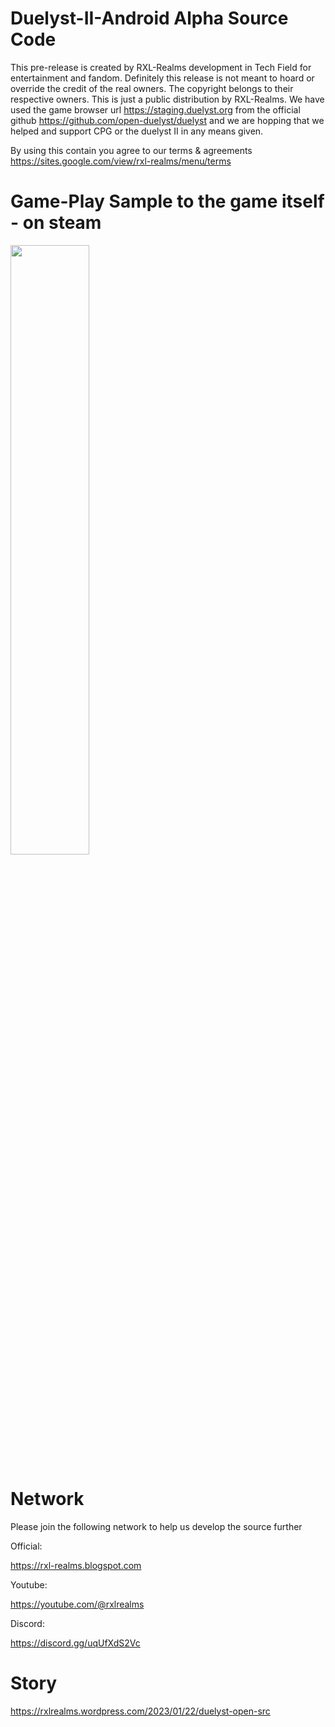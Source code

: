 # Duelyst-II-Android Alpha Source Code
This pre-release is created by RXL-Realms development in Tech Field for entertainment and fandom.
Definitely this release is not meant to hoard or override the credit of the real owners. The copyright belongs to their respective owners. This is just a public distribution by RXL-Realms. We have used the game browser url https://staging.duelyst.org from the official github https://github.com/open-duelyst/duelyst and we are hopping that we helped and support CPG or the duelyst II in any means given. 

By using this contain you agree to our terms & agreements
https://sites.google.com/view/rxl-realms/menu/terms

Game-Play Sample to the game itself - on steam
=================================================
[<img src="https://i.ibb.co/tXFXd8p/Duelyst-Thumbnail.png" width="50%">](https://www.youtube.com/watch?v=K7YJSkailV8 "RXL-Realms Duelyst Android")


Network
=======
Please join the following network to help us develop the source further

Official:

https://rxl-realms.blogspot.com

Youtube:

https://youtube.com/@rxlrealms

Discord:

https://discord.gg/uqUfXdS2Vc 

Story
=====
https://rxlrealms.wordpress.com/2023/01/22/duelyst-open-src
